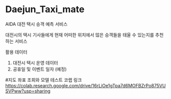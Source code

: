 # Daejun_Taxi_mate
AIDA 대전 택시 승객 예측 서비스

대전시의 택시 기사들에게 현재 어떠한 위치에서 많은 승객들을 태울 수 있는지를 추천하는 서비스

활용 데이터
1. 대전시 택시 운영 데이터
2. 공휴일 및 이벤트 일자 (예정)

#지도 좌표 조회와 모델 테스트 코랩 링크
https://colab.research.google.com/drive/16rLiOe1gTpa7d6MOFBZrPo875VUSVPww?usp=sharing
